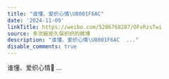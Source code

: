 ```yaml
---
title: "谁懂、爱织心情\U0001F6AC"
date: '2024-11-09'
linkTitle: https://weibo.com/5286768287/OFvRzsTwi
source: 多次婉拒久保织织的微博
description: "谁懂、爱织心情\U0001F6AC  ..."
disable_comments: true
---
```

谁懂、爱织心情🚬  ...